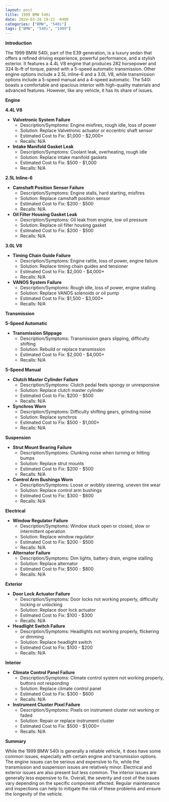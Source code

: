 ```yaml
---
layout: post
title: 1999 BMW 540i
date: 2024-03-28 19:22 -0400
categories: ["BMW", "540i"]
tags: ["BMW", "540i", "1999"]
---
```

**Introduction**

The 1999 BMW 540i, part of the E39 generation, is a luxury sedan that offers a refined driving experience, powerful performance, and a stylish exterior. It features a 4.4L V8 engine that produces 282 horsepower and 324 lb-ft of torque, paired with a 5-speed automatic transmission. Other engine options include a 2.5L inline-6 and a 3.0L V8, while transmission options include a 5-speed manual and a 4-speed automatic. The 540i boasts a comfortable and spacious interior with high-quality materials and advanced features. However, like any vehicle, it has its share of issues.

**Engine**

**4.4L V8**

* **Valvetronic System Failure**
  * Description/Symptoms: Engine misfires, rough idle, loss of power
  * Solution: Replace Valvetronic actuator or eccentric shaft sensor
  * Estimated Cost to Fix: $1,000 - $2,000+
  * Recalls: N/A
* **Intake Manifold Gasket Leak**
  * Description/Symptoms: Coolant leak, overheating, rough idle
  * Solution: Replace intake manifold gaskets
  * Estimated Cost to Fix: $500 - $1,000
  * Recalls: N/A

**2.5L Inline-6**

* **Camshaft Position Sensor Failure**
  * Description/Symptoms: Engine stalls, hard starting, misfires
  * Solution: Replace camshaft position sensor
  * Estimated Cost to Fix: $200 - $500
  * Recalls: N/A
* **Oil Filter Housing Gasket Leak**
  * Description/Symptoms: Oil leak from engine, low oil pressure
  * Solution: Replace oil filter housing gasket
  * Estimated Cost to Fix: $200 - $500
  * Recalls: N/A

**3.0L V8**

* **Timing Chain Guide Failure**
  * Description/Symptoms: Engine rattle, loss of power, engine failure
  * Solution: Replace timing chain guides and tensioner
  * Estimated Cost to Fix: $2,000 - $4,000+
  * Recalls: N/A
* **VANOS System Failure**
  * Description/Symptoms: Rough idle, loss of power, engine stalling
  * Solution: Replace VANOS solenoids or oil pump
  * Estimated Cost to Fix: $1,500 - $3,000+
  * Recalls: N/A

**Transmission**

**5-Speed Automatic**

* **Transmission Slippage**
  * Description/Symptoms: Transmission gears slipping, difficulty shifting
  * Solution: Rebuild or replace transmission
  * Estimated Cost to Fix: $2,000 - $4,000+
  * Recalls: N/A

**5-Speed Manual**

* **Clutch Master Cylinder Failure**
  * Description/Symptoms: Clutch pedal feels spongy or unresponsive
  * Solution: Replace clutch master cylinder
  * Estimated Cost to Fix: $200 - $500
  * Recalls: N/A
* **Synchros Worn**
  * Description/Symptoms: Difficulty shifting gears, grinding noise
  * Solution: Replace synchros
  * Estimated Cost to Fix: $500 - $1,000+
  * Recalls: N/A

**Suspension**

* **Strut Mount Bearing Failure**
  * Description/Symptoms: Clunking noise when turning or hitting bumps
  * Solution: Replace strut mounts
  * Estimated Cost to Fix: $200 - $500
  * Recalls: N/A
* **Control Arm Bushings Worn**
  * Description/Symptoms: Loose or wobbly steering, uneven tire wear
  * Solution: Replace control arm bushings
  * Estimated Cost to Fix: $300 - $600
  * Recalls: N/A

**Electrical**

* **Window Regulator Failure**
  * Description/Symptoms: Window stuck open or closed, slow or intermittent operation
  * Solution: Replace window regulator
  * Estimated Cost to Fix: $200 - $500
  * Recalls: N/A
* **Alternator Failure**
  * Description/Symptoms: Dim lights, battery drain, engine stalling
  * Solution: Replace alternator
  * Estimated Cost to Fix: $500 - $800
  * Recalls: N/A

**Exterior**

* **Door Lock Actuator Failure**
  * Description/Symptoms: Door locks not working properly, difficulty locking or unlocking
  * Solution: Replace door lock actuator
  * Estimated Cost to Fix: $100 - $300
  * Recalls: N/A
* **Headlight Switch Failure**
  * Description/Symptoms: Headlights not working properly, flickering or dimming
  * Solution: Replace headlight switch
  * Estimated Cost to Fix: $100 - $200
  * Recalls: N/A

**Interior**

* **Climate Control Panel Failure**
  * Description/Symptoms: Climate control system not working properly, buttons not responding
  * Solution: Replace climate control panel
  * Estimated Cost to Fix: $300 - $600
  * Recalls: N/A
* **Instrument Cluster Pixel Failure**
  * Description/Symptoms: Pixels on instrument cluster not working or faded
  * Solution: Repair or replace instrument cluster
  * Estimated Cost to Fix: $500 - $1,000+
  * Recalls: N/A

**Summary**

While the 1999 BMW 540i is generally a reliable vehicle, it does have some common issues, especially with certain engine and transmission options. The engine issues can be serious and expensive to fix, while the transmission and suspension issues are relatively minor. Electrical and exterior issues are also present but less common. The interior issues are generally less expensive to fix. Overall, the severity and cost of the issues vary depending on the specific component affected. Regular maintenance and inspections can help to mitigate the risk of these problems and ensure the longevity of the vehicle.
